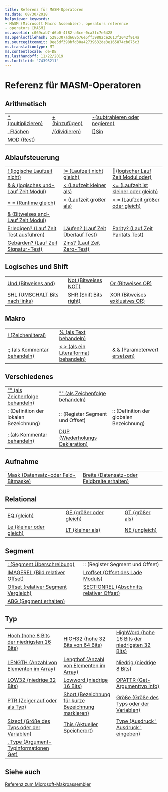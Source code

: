 ```yaml
---
title: Referenz für MASM-Operatoren
ms.date: 08/30/2018
helpviewer_keywords:
- MASM (Microsoft Macro Assembler), operators reference
- operators [MASM]
ms.assetid: c069cab7-d6b0-4f82-a6ce-0ca3fc7e6428
ms.openlocfilehash: 5295307ad668b76e5ff39882ce2613f2042f914a
ms.sourcegitcommit: 9ee5df398bfd30a42739632de3e165874cb675c3
ms.translationtype: MT
ms.contentlocale: de-DE
ms.lasthandoff: 11/22/2019
ms.locfileid: "74395211"
---
```

# <a name="masm-operators-reference"></a>Referenz für MASM-Operatoren

## <a name="arithmetic"></a>Arithmetisch

||||
|-|-|-|
|[* (multiplizieren)](operator-multiply.md)|[+ (hinzufügen)](operator-add.md)|[-(subtrahieren oder negieren)](operator-subtract-2.md)|
|[. Flächen](operator-dot.md)|[/(dividieren)](operator-subtract-1.md)|[&#91;&#93;Sin](operator-brackets.md)|
|[MOD (Rest)](operator-mod.md)|||

## <a name="control-flow"></a>Ablaufsteuerung

||||
|-|-|-|
|[\! (logische Laufzeit nicht)](operator-logical-not-masm-run-time.md)|[\!= (Laufzeit nicht gleich)](operator-not-equal-masm.md)|[&#124;&#124;(logischer Lauf Zeit Modul oder)](operator-logical-or.md)|
|[& & (logisches und-Lauf Zeit Modul)](operator-logical-and-masm-run-time.md)|[< (Laufzeit kleiner als)](operator-less-than-masm-run-time.md)|[\<= (Laufzeit ist kleiner oder gleich)](operator-less-or-equal-masm-run-time.md)|
|[= = (Runtime gleich)](operator-equal-masm-run-time.md)|[> (Laufzeit größer als)](operator-greater-than-masm-run-time.md)|[> = (Laufzeit größer oder gleich)](operator-greater-or-equal-masm-run-time.md)|
|[& (Bitweises and-Lauf Zeit Modul)](operator-bitwise-and.md)|||
|[Erledigen? (Lauf Zeit Test ausführen)](operator-carry-q.md)|[Läufen? (Lauf Zeit Überlauf Test)](operator-overflow-q.md)|[Parity? (Lauf Zeit Paritäts Test)](operator-parity-q.md)|
|[Gebärden? (Lauf Zeit Signatur-Test)](operator-sign-q.md)|[Zins? (Lauf Zeit Zero-Test)](operator-zero-q.md)||

## <a name="logical-and-shift"></a>Logisches und Shift

||||
|-|-|-|
|[Und (Bitweises and)](operator-and.md)|[Not (Bitweises NOT)](operator-not.md)|[Or (Bitweises OR)](operator-or.md)|
|[SHL (UMSCHALT Bits nach links)](operator-shl.md)|[SHR (Shift Bits right)](operator-shr.md)|[XOR (Bitweises exklusives OR)](operator-xor.md)|

## <a name="macro"></a>Makro

||||
|-|-|-|
|[\! (Zeichenliteral)](operator-logical-not-masm.md)|[% (als Text behandeln)](operator-percent.md)||
|[;; (als Kommentar behandeln)](operator-semicolons.md)|[&lt; &gt; (als ein Literalformat behandeln)](operator-literal.md)|[& & (Parameterwert ersetzen)](operator-logical-and-masm.md)|

## <a name="miscellaneous"></a>Verschiedenes

||||
|-|-|-|
|["" (als Zeichenfolge behandeln)](operator-single-quote.md)|["" (als Zeichenfolge behandeln)](operator-double-quote.md)||
|: (Definition der lokalen Bezeichnung)|:: (Register Segment und Offset)|:: (Definition der globalen Bezeichnung)|
|[; (als Kommentar behandeln)](operator-semicolon.md)|[DUP (Wiederholungs Deklaration)](operator-dup.md)||

## <a name="record"></a>Aufnahme

|||
|-|-|
|[Mask (Datensatz-oder Feld-Bitmaske)](operator-mask.md)|[Breite (Datensatz-oder Feldbreite erhalten)](operator-width.md)|

## <a name="relational"></a>Relational

||||
|-|-|-|
|[EQ (gleich)](operator-eq.md)|[GE (größer oder gleich)](operator-ge.md)|[GT (größer als)](operator-gt.md)|
|[Le (kleiner oder gleich)](operator-le.md)|[LT (kleiner als)](operator-lt.md)|[NE (ungleich)](operator-ne.md)|

## <a name="segment"></a>Segment

|||
|-|-|
|[: (Segment Überschreibung)](operator-colon.md)|:: (Register Segment und Offset)|
|[IMAGEREL (Bild relativer Offset)](operator-imagerel.md)|[Lroffset (Offset des Lade Moduls)](operator-lroffset.md)|
|[Offset (relativer Segment Vergleich)](operator-offset.md)|[SECTIONREL (Abschnitts relativer Offset)](operator-sectionrel.md)|
|[ABG (Segment erhalten)](operator-seg.md)||

## <a name="type"></a>Typ

||||
|-|-|-|
|[Hoch (hohe 8 Bits der niedrigsten 16 Bits)](operator-high.md)|[HIGH32 (hohe 32 Bits von 64 Bits)](operator-high32.md)|[HighWord (hohe 16 Bits der niedrigsten 32 Bits)](operator-highword.md)|
|[LENGTH (Anzahl von Elementen im Array)](operator-length.md)|[Lengthof (Anzahl von Elementen im Array)](operator-lengthof.md)|[Niedrig (niedrige 8 Bits)](operator-low.md)|
|[LOW32 (niedrige 32 Bits)](operator-low32.md)|[Lowword (niedrige 16 Bits)](operator-lowword.md)|[OPATTR (Get-Argumenttyp Info)](operator-opattr.md)|
|[PTR (Zeiger auf oder als Typ)](operator-ptr.md)|[Short (Bezeichnung für kurze Bezeichnung markieren)](operator-short.md)|[Größe (Größe des Typs oder der Variablen)](operator-size.md)|
|[Sizeof (Größe des Typs oder der Variablen)](operator-sizeof.md)|[This (Aktueller Speicherort)](operator-this.md)|[Type (Ausdruck ' Ausdruck ' eingeben)](operator-type.md)|
|[. Type (Argument-Typinformationen Get)](operator-dot-type.md)|||

## <a name="see-also"></a>Siehe auch

[Referenz zum Microsoft-Makroassembler](microsoft-macro-assembler-reference.md)<br/>

